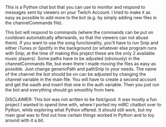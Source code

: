 This is a Python chat bot that you can use to monitor and respond to messages sent by viewers on your Twitch Account.
I tried to make it as easy as possible to add more to the bot (e.g. by simply adding new files in the channelCommands file).

This bot will respond to commands (where the commands can be put on cooldown automatically afterwards, so that the viewers can not abuse them). If you want to use the song functionality, you'll have to run Snip and either iTunes or Spotify in the background (or whatever else program runs with Snip; at the time of making this project these are the only 2 available music players). Some paths have to be adjusted (obviously) in the channelCommands file, but even there I made moving the files as easy as possible. Just change genericPath and pathSnip to your needs.
The name of the channel the bot should be on can be adjusted by changing the channel variable in the main file. You will have to create a second account and get the oauth and insert that one in the auth variable. Then you just run the bot and everything should go smoothly from here.

DISCLAIMER: This bot was not written to be fast/good. It was mostly a fun project I wanted to spend time with, where I ported my mIRC chatbot over to Python, while exploring what Python offered. It should still work, but my main goal was to find out how certain things worked in Python and to toy around with it a bit.
